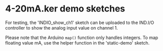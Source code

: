 # 4-20mA.ker demo sketches

For testing, the 'INDIO_show_ch1' sketch can be uploaded to the IND.I/O controller to show the analog input value on channel 1.  

Please note that the Arduino ```map()``` function only handles integers. To map floating value mA, use the helper function in the 'static-demo' sketch.
